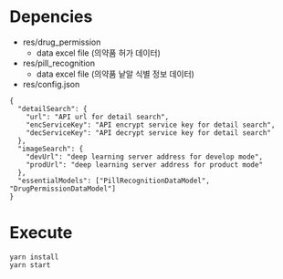 # Depencies
* res/drug_permission
  - data excel file (의약품 허가 데이터)
* res/pill_recognition
  - data excel file (의약품 낱알 식별 정보 데이터)
* res/config.json
```
{
  "detailSearch": {
    "url": "API url for detail search",
    "encServiceKey": "API encrypt service key for detail search",
    "decServiceKey": "API decrypt service key for detail search"
  },
  "imageSearch": {
    "devUrl": "deep learning server address for develop mode",
    "prodUrl": "deep learning server address for product mode"
  },
  "essentialModels": ["PillRecognitionDataModel", "DrugPermissionDataModel"]
}

```

# Execute
```
yarn install
yarn start
```